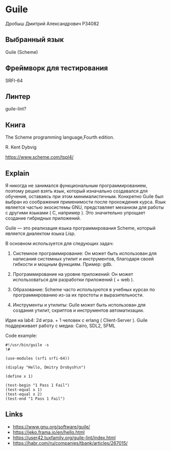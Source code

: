 # Guile

Дробыш Дмитрий Александрович P34082

## Выбранный язык 

Guile (Scheme)

## Фреймворк для тестирования

SRFI-64

## Линтер 

guile-lint?

## Книга 

The Scheme programming language,Fourth edition.

R. Kent Dybvig

https://www.scheme.com/tspl4/

## Explain

Я никогда не занимался функциональным программированием, поэтому решил взять язык, который изначально создавался для обучения, оставаясь при этом минималистичным. Конкретно Guile был выбран из соображения применимости после прохождения курса. Язык является частью экосистемы GNU, представляет механизм для работы с другими языками ( C, например ). Это значительно упрощает создание гибридных приложений.

Guile — это реализация языка программирования Scheme, который является диалектом языка Lisp.

B основном используется для следующих задач:

1. Системное программирование: Он может быть использован для написания системных утилит и инструментов, благодаря своей гибкости и мощным функциям. Пример: gdb.

2. Программирование на уровне приложений: Он может использоваться для разработки приложений ( + web ).

3. Образование: Scheme часто используются в учебных курсах по программированию из-за их простоты и выразительности.

4. Инструменты и утилиты: Guile может быть использован для создания утилит, скриптов и инструментов автоматизации.

Идея на lab4:
2d игра. + 1 человек с erlang ( Client-Server ).
Guile поддерживает работу с медиа: Cairo, SDL2, SFML

Code example:

```
#!/usr/bin/guile -s 
!#

(use-modules (srfi srfi-64))

(display "Hello, Dmitry Drobysh\n")

(define x 1)

(test-begin "1 Pass 1 Fail")
(test-equal x 1)
(test-equal x 2)
(test-end "1 Pass 1 Fail")

```
## Links
- https://www.gnu.org/software/guile/
- https://jeko.frama.io/en/hello.html
- https://user42.tuxfamily.org/guile-lint/index.html
- https://habr.com/ru/companies/tbank/articles/267015/  




